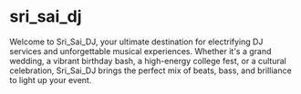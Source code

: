 # sri_sai_dj
Welcome to Sri_Sai_DJ, your ultimate destination for electrifying DJ services and unforgettable musical experiences. Whether it's a grand wedding, a vibrant birthday bash, a high-energy college fest, or a cultural celebration, Sri_Sai_DJ brings the perfect mix of beats, bass, and brilliance to light up your event.
